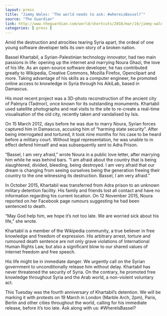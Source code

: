```yaml
---
layout: press
title: "Jimmy Wales: ‘The world needs to ask: #whereisBassel?’"
source: "The Guardian"
link: http://www.theguardian.com/world/shortcuts/2016/mar/16/jimmy-wales-the-world-needs-to-ask-whereisbassel
categories: [ press ]
---
```



Amid the destruction and atrocities tearing Syria apart, the ordeal of one young software developer tells its own story of a broken nation.

Bassel Khartabil, a Syrian-Palestinian technology innovator, had two main passions in life: opening up the internet and marrying Noura Ghazi, the love of his life. As an open-source software developer, he has contributed greatly to Wikipedia, Creative Commons, Mozilla Firefox, Openclipart and more. Taking advantage of his skills as a computer engineer, he promoted online access to knowledge in Syria through his AikiLab, based in Damascus.

His most recent project was a 3D-photo reconstruction of the ancient city of Palmyra (Tadmor), once known for its outstanding monuments. Khartabil used satellite photographs and real visits to the site to re-create a real-time visualisation of the old city, recently taken and vandalised by Isis.

On 15 March 2012, days before he was due to marry Noura, Syrian forces captured him in Damascus, accusing him of “harming state security”. After being interrogated and tortured, it took nine months for his case to be heard before a military court. Without legal representation, he was unable to in effect defend himself and was subsequently sent to Adra Prison.

“Bassel, I am very afraid,” wrote Noura in a public love letter, after marrying him while he was behind bars. “I am afraid about the country that is being slaughtered, divided, bleeding, being destroyed. I am very afraid that our dream is changing from seeing ourselves being the generation freeing their country to the one witnessing its destruction. Bassel, I am very afraid.”

In October 2015, Khartabil was transferred from Adra prison to an unknown military detention facility. His family and friends lost all contact and have no information regarding his current location. On 12 November 2015, Noura reported on her Facebook page rumours suggesting he had been sentenced to death.

“May God help him, we hope it’s not too late. We are worried sick about his life,” she wrote.

Khartabil is a member of the Wikipedia community, a true believer in free knowledge and freedom of expression. His arbitrary arrest, torture and rumoured death sentence are not only grave violations of International Human Rights Law, but also a significant blow to our shared values of internet freedom and free speech.

His life might be in immediate danger. We urgently call on the Syrian government to unconditionally release him without delay. Khartabil has never threatened the security of Syria. On the contrary, he promoted free knowledge throughout Syria and the Arab world, a non-violent voluntary act.

This Tuesday was the fourth anniversary of Khartabil’s detention. We will be marking it with protests on 19 March in London (Marble Arch, 2pm), Paris, Berlin and other cities throughout the world, calling for his immediate release, before it’s too late. Ask along with us: #WhereIsBassel?

